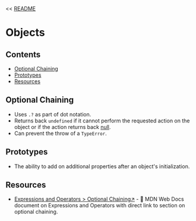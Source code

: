 << [README](./README.md)

# Objects

## Contents
- [Optional Chaining](#optional-chaining)
- [Prototypes](#prototypes)
- [Resources](#resources)

## Optional Chaining
- Uses `.?` as part of dot notation.
- Returns back `undefined` if it cannot perform the requested action on the object or if the action returns back [null](./JavaScriptDataTypes.md#null).
- Can prevent the throw of a `TypeError`.

## Prototypes
- The ability to add on additional properties after an object's initialization.

## Resources
- [Expressions and Operators > Optional Chaining↗️](https://developer.mozilla.org/en-US/docs/Web/JavaScript/Guide/Expressions_and_operators#optional_chaining) - 📄 MDN Web Docs document on Expressions and Operators with direct link to section on optional chaining.